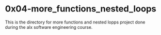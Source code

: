 # 0x04-more_functions_nested_loops

This is the directory for more functions and nested lopps project done during the alx software engineering course.
